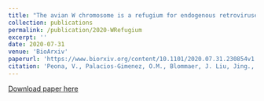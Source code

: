 ```yaml
---
title: "The avian W chromosome is a refugium for endogenous retroviruses with likely effects on female-biased mutational load and genetic incompatibilities"
collection: publications
permalink: /publication/2020-WRefugium
excerpt: ''
date: 2020-07-31
venue: 'BioArxiv'
paperurl: 'https://www.biorxiv.org/content/10.1101/2020.07.31.230854v1'
citation: 'Peona, V., Palacios-Gimenez, O.M., Blommaer, J. Liu, Jing., Haryoko, T., Jønsson, K.A., Irestedt, M., Zhou, Q., Jern, P., Suh, A. (2020). &quot;The avian W chromosome is a refugium for endogenous retroviruses with likely effects on female-biased mutational load and genetic incompatibilities .&quot; <i>BioRxiv</i>'
---
```

[Download paper here](https://www.biorxiv.org/content/10.1101/2020.07.31.230854v1)
